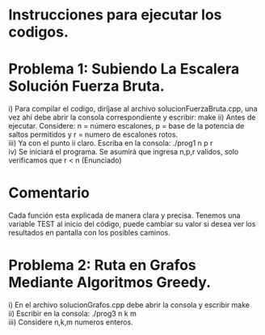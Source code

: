 # Instrucciones para ejecutar los codigos.

# Problema 1: Subiendo La Escalera Solución Fuerza Bruta.  
i) Para compilar el codigo, diríjase al archivo solucionFuerzaBruta.cpp, una vez ahí debe abrir la consola correspondiente y escribir: make 
ii) Antes de ejecutar. Considere: n = número escalones, p = base de la potencia de saltos permitidos y r = numero de escalones rotos.   
iii) Ya con el punto ii claro. Escriba en la consola: ./prog1 n p r  
iv) Se iniciará el programa. Se asumirá que ingresa n,p,r validos, solo verificamos que r < n (Enunciado)  
# Comentario   
Cada función esta explicada de manera clara y precisa. Tenemos una variable TEST al inicio del código, puede cambiar su valor si desea ver los resultados en pantalla con los posibles caminos.  

# Problema 2: Ruta en Grafos Mediante Algoritmos Greedy.  

i) En el archivo solucionGrafos.cpp debe abrir la consola y escribir make  
ii) Escribir en la consola: ./prog3 n k m  
iii) Considere n,k,m numeros enteros.  
  
 
 
